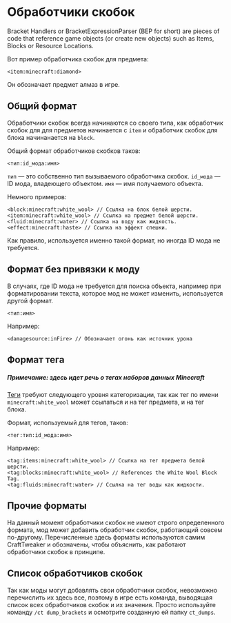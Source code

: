 # Обработчики скобок

Bracket Handlers or BracketExpressionParser (BEP for short) are pieces of code that reference game objects (or create new objects) such as Items, Blocks or Resource Locations.

Вот пример обработчика скобок для предмета:

```zenscript
<item:minecraft:diamond>
```

Он обозначает предмет алмаз в игре.

## Общий формат

Обработчики скобок всегда начинаются со своего типа, как обработчик скобок для для предметов начинается с `item` и обработчик скобок для блока начинанается на `block`.

Общий формат обработчиков скобков таков:

```zenscript
<тип:id_мода:имя>
```

`тип` — это собственно тип вызываемого обработчика скобок. `id_мода` — ID мода, владеющего объектом. `имя` — имя получаемого объекта.

Немного примеров:

```zenscript
<block:minecraft:white_wool> // Ссылка на блок белой шерсти.
<item:minecraft:white_wool> // Ссылка на предмет белой шерсти.
<fluid:minecraft:water> // Ссылка на воду как жидкость.
<effect:minecraft:haste> // Ссылка на эффект спешки.
```

Как правило, используется именно такой формат, но иногда ID мода не требуется.

## Формат без привязки к моду

В случаях, где ID мода не требуется для поиска объекта, например при форматировании текста, которое мод не может изменить, используется другой формат.

```zenscript
<тип:имя>
```

Например:

```zenscript
<damagesource:inFire> // Обозначает огонь как источник урона
```

## Формат тега

##### Примечание: здесь идет речь о тегах наборов данных Minecraft

[Теги](https://minecraft.fandom.com/ru/wiki/%D0%A2%D0%B5%D0%B3) требуют следующего уровня категоризации, так как тег по имени `minecraft:white_wool` может ссылаться и на тег предмета, и на тег блока.

Формат, используемый для тегов, таков:

```zenscript
<тег:тип:id_мода:имя>
```

Например:

```zenscript
<tag:items:minecraft:white_wool> // Ссылка на тег предмета белой шерсти.
<tag:blocks:minecraft:white_wool> // References the White Wool Block Tag.
<tag:fluids:minecraft:water> // Ссылка на тег воды как жидкости.
```


## Прочие форматы

На данный момент обработчики скобок не имеют строго определенного формата, мод может добавить обработчик скобок, работающий совсем по-другому. Перечисленные здесь форматы используются самим CraftTweaker и обозначены, чтобы объяснить, как работают обработчики скобок в принципе.


## Список обработчиков скобок

Так как моды могут добавлять свои обработчики скобок, невозможно перечислить их здесь все, поэтому в игре есть команда, выводящая список всех обработчиков скобок и их значения. Просто используйте команду `/ct dump_brackets` и осмотрите созданную ей папку `ct_dumps`.